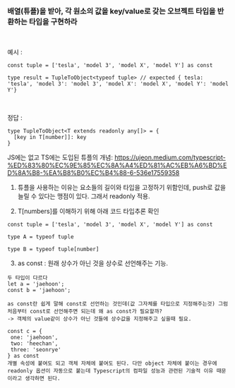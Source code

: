 ### 배열(튜플)을 받아, 각 원소의 값을 key/value로 갖는 오브젝트 타입을 반환하는 타입을 구현하라  

<br />


예시 : 
```
const tuple = ['tesla', 'model 3', 'model X', 'model Y'] as const

type result = TupleToObject<typeof tuple> // expected { tesla: 'tesla', 'model 3': 'model 3', 'model X': 'model X', 'model Y': 'model Y'}

```

<br />


정답 : 
```
type TupleToObject<T extends readonly any[]> = {
  [key in T[number]]: key
}
```
JS에는 없고 TS에는 도입된 튜플의 개념: https://ujeon.medium.com/typescript-%ED%83%80%EC%9E%85%EC%8A%A4%ED%81%AC%EB%A6%BD%ED%8A%B8-%EA%B8%B0%EC%B4%88-6-536e17559358

1. 튜플을 사용하는 이유는 요소들의 길이와 타입을 고정하기 위함인데, push로 값을 늘릴 수 있다는 맹점이 있다. 그래서 readonly 적용.  
 
2. T[numbers]를 이해하기 위해 아래 코드 타입추론 확인  
```
const tuple = ['tesla', 'model 3', 'model X', 'model Y'] as const

type A = typeof tuple

type B = typeof tuple[number]
```

3. as const : 원래 상수가 아닌 것을 상수로 선언해주는 기능. 
 ```
두 타입이 다르다
let a = 'jaehoon';
const b = 'jaehoon';

as const란 쉽게 말해 const로 선언하는 것인데(값 그자체를 타입으로 지정해주는것) 그럼 처음부터 const로 선언해주면 되는데 왜 as const가 필요할까?  
-> 객체의 value같이 상수가 아닌 것들에 상수값을 지정해주고 싶을때 필요.

const c = {
  one: 'jaehoon',
  two: 'heechan',
  three: 'seonrye'
} as const
개별 속성에 붙여도 되고 객체 자체에 붙여도 된다. 다만 object 자체에 붙이는 경우에 readonly 옵션이 자동으로 붙는데 Typescript의 컴파일 성능과 관련된 기술적 이유 때문이라고 생각하면 된다.
```

